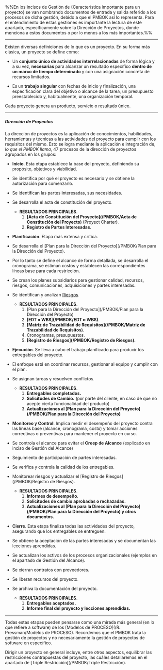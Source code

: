 %%En los incisos de Gestión de {Característica importante para un proyecto} se van nombrando documentos de entrada y salida referido a los procesos de dicha gestión, debido a que el PMBOK así lo representa. Para el entendimiento de estas gestiones es importante la lectura de este apartado, específicamente sobre la Dirección de Proyectos, donde menciona a estos documentos o por lo menos a los más importantes.%%
****
Existen diversas definiciones de lo que es un proyecto. En su forma más clásica, un proyecto se define como: 

- Un **conjunto único de actividades interrelacionadas** de forma lógica y a su vez, **necesarias** para alcanzar un resultado específico **dentro de un marco de tiempo determinado** y con una asignación concreta de recursos limitados. 

- Es un **trabajo singular** con fechas de inicio y finalización, una especificación clara del objetivo o alcance de la tarea, un presupuesto preestablecido y, habitualmente, una organización temporal. 

Cada proyecto genera un producto, servicio o resultado único.
****
##### **Dirección de Proyectos**
La dirección de proyectos es la aplicación de conocimientos, habilidades, herramientas y técnicas a las actividades del proyecto para cumplir con los requisitos del mismo. Esto se logra mediante la aplicación e integración de, *lo que el PMBOK llama*, 47 procesos de la dirección de proyectos agrupados en los grupos:

- **Inicio**. Esta etapa establece la base del proyecto, definiendo su propósito, objetivos y viabilidad. 
- Se identifica por qué el proyecto es necesario y se obtiene la autorización para comenzarlo.
- Se identifican las partes interesadas, sus necesidades. 
- Se desarrolla el acta de constitución del proyecto. 
	- **RESULTADOS PRINCIPALES.**
		1. **[Acta de Constitución del Proyecto](/PMBOK/Acta de Constitución del Proyecto)** (Proyect Charter).
		2. **Registro de Partes Interesadas.** 

- **Planificación**. Etapa más extensa y crítica.
- Se desarrolla el [Plan para la Dirección del Proyecto](/PMBOK/Plan para la Dirección del Proyecto).
- Por lo tanto se define el alcance de forma detallada, se desarrolla el cronograma, se estiman costos y establecen las correspondientes líneas base para cada restricción.
- Se crean los planes subsidiarios para gestionar calidad, recursos, riesgos, comunicaciones, adquisiciones y partes interesadas.
- Se identifican y analizan [Riesgos](/PMBOK/Riesgos).
	- **RESULTADOS PRINCIPALES.**
		1. [Plan para la Dirección del Proyecto](/PMBOK/Plan para la Dirección del Proyecto)
		2. **[EDT o WBS](/PMBOK/EDT o WBS)**.
		3. **[Matriz de Trazabilidad de Requisitos](/PMBOK/Matriz de Trazabilidad de Requisitos)**.
		4. Cronogramas, presupuestos.
		5. **[Registro de Riesgos](/PMBOK/Registro de Riesgos)**.

- **Ejecución**. Se lleva a cabo el trabajo planificado para producir los entregables del proyecto.
- El enfoque está en coordinar recursos, gestionar al equipo y cumplir con el plan.
- Se asignan tareas y resuelven conflictos.
	- **RESULTADOS PRINCIPALES.**
		1. **Entregables completados.**
		2. **Solicitudes de Cambio.** (por parte del cliente, en caso de que no acepte cierta funcionalidad del producto)
		3. **Actualizaciones al [Plan para la Dirección del Proyecto](/PMBOK/Plan para la Dirección del Proyecto)**

- **Monitoreo y Control**. Implica medir el desempeño del proyecto contra las líneas base (alcance, cronograma, costo) y tomar acciones correctivas o preventivas para mantener el proyecto en curso.
- Se controla el alcance para evitar el **Creep de Alcance** (explicado en inciso de Gestión del Alcance)
- Seguimiento de participación de partes interesadas.
- Se verifica y controla la calidad de los entregables.
- Monitorear riesgos y actualizar el [Registro de Riesgos](/PMBOK/Registro de Riesgos).
	- **RESULTADOS PRINCIPALES.**
		1. **Informes de desempeño.**
		2. **Solicitudes de cambio aprobadas o rechazadas.**
		3. **Actualizaciones al [Plan para la Dirección del Proyecto](/PMBOK/Plan para la Dirección del Proyecto) y otros documentos.**

- **Cierre**. Esta etapa finaliza todas las actividades del proyecto, asegurando que los entregables se entreguen. 
- Se obtiene la aceptación de las partes interesadas y se documentan las lecciones aprendidas.
- Se actualizan los activos de los procesos organizacionales (ejemplos en el apartado de Gestión del Alcance).
- Se cierran contratos con proveedores.
- Se liberan recursos del proyecto.
- Se archiva la documentación del proyecto.
	- **RESULTADOS PRINCIPALES.**
		1. **Entregables aceptados.**
		2. **Informe final del proyecto y lecciones aprendidas.**
****
Todas estas etapas pueden pensarse como una mirada más general (en lo que refiere a software) de los [Modelos de PROCESO](/R. Pressman/Modelos de PROCESO). Recordemos que el PMBOK trata la gestión de proyectos y no necesariamente la gestión de proyectos de software en específico.

Dirigir un proyecto en general incluye, entre otros aspectos, equilibrar las restricciones contrapuestas del proyecto, las cuáles detallaremos en el apartado de [Triple Restricción](/PMBOK/Triple Restricción).
